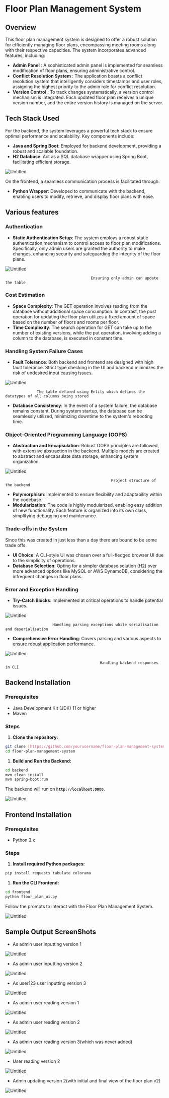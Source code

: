 # Floor Plan Management System

## Overview

This floor plan management system is designed to offer a robust solution for efficiently managing floor plans, encompassing meeting rooms along with their respective capacities. The system incorporates advanced features, including:

- **Admin Panel** : A sophisticated admin panel is implemented for seamless modification of floor plans, ensuring administrative control.
- **Conflict Resolution System** : The application boasts a conflict resolution system that intelligently considers timestamps and user roles, assigning the highest priority to the admin role for conflict resolution.
- **Version Control** : To track changes systematically, a version control mechanism is integrated. Each updated floor plan receives a unique version number, and the entire version history is managed on the server.

## Tech Stack Used

For the backend, the system leverages a powerful tech stack to ensure optimal performance and scalability. Key components include:

- **Java and Spring Boot**: Employed for backend development, providing a robust and scalable foundation.
- **H2 Database**: Act as a SQL database wrapper using Spring Boot, facilitating efficient storage.

![Untitled](images/Untitled.png)

On the frontend, a seamless communication process is facilitated through:

- **Python Wrapper**: Developed to communicate with the backend, enabling users to modify, retrieve, and display floor plans with ease.

## Various features

### Authentication

- **Static Authentication Setup**: The system employs a robust static authentication mechanism to control access to floor plan modifications. Specifically, only admin users are granted the authority to make changes, enhancing security and safeguarding the integrity of the floor plans.

![Untitled](images/Untitled%201.png)

                                          Ensuring only admin can update the table

### Cost Estimation

- **Space Complexity**: The GET operation involves reading from the database without additional space consumption. In contrast, the post operation for updating the floor plan utilizes a fixed amount of space based on the number of floors and rooms per floor.
- **Time Complexity**: The search operation for GET can take up to the number of existing versions, while the put operation, involving adding a column to the database, is executed in constant time.

### **Handling System Failure Cases**

- **Fault Tolerance**: Both backend and frontend are designed with high fault tolerance. Strict type checking in the UI and backend minimizes the risk of undesired input causing issues.

![Untitled](images/Untitled%202.png)

                  The table defined using Entity which defines the datatypes of all columns being stored

- **Database Consistency**: In the event of a system failure, the database remains constant. During system startup, the database can be seamlessly utilized, minimizing downtime to the system's rebooting time.

### **Object-Oriented Programming Language (OOPS)**

- **Abstraction and Encapsulation**: Robust OOPS principles are followed, with extensive abstraction in the backend. Multiple models are created to abstract and encapsulate data storage, enhancing system organization.

![Untitled](images/Untitled%203.png)

                                                   Project structure of the backend

- **Polymorphism**: Implemented to ensure flexibility and adaptability within the codebase.
- **Modularization**: The code is highly modularized, enabling easy addition of new functionality. Each feature is organized into its own class, simplifying debugging and maintenance.

### **Trade-offs in the System**

Since this was created in just less than a day there are bound to be some trade offs. 

- **UI Choice**: A CLI-style UI was chosen over a full-fledged browser UI due to the simplicity of operations.
- **Database Selection**: Opting for a simpler database solution (H2) over more advanced options like MySQL or AWS DynamoDB, considering the infrequent changes in floor plans.

### **Error and Exception Handling**

- **Try-Catch Blocks**: Implemented at critical operations to handle potential issues.

![Untitled](images/Untitled%204.png)

                         Handling parsing exceptions while serialisation and deserialisation

- **Comprehensive Error Handling**: Covers parsing and various aspects to ensure robust application performance.

![Untitled](images/Untitled%205.png)

                                              Handling backend responses in CLI

## ****Backend Installation****

### **Prerequisites**

- Java Development Kit (JDK) 11 or higher
- Maven

### **Steps**

1. **Clone the repository:**

```bash
git clone [https://github.com/yourusername/floor-plan-management-system.git](https://github.com/yourusername/floor-plan-management-system.git)
cd floor-plan-management-system
```

1. **Build and Run the Backend:**

```bash
cd backend
mvn clean install
mvn spring-boot:run
```

The backend will run on **`http://localhost:8080`**.

![Untitled](images/Untitled%206.png)

## ****Frontend Installation****

### **Prerequisites**

- Python 3.x

### **Steps**

1. **Install required Python packages:**

```bash
pip install requests tabulate colorama
```

1. **Run the CLI Frontend:**

```bash
cd frontend
python floor_plan_ui.py
```

Follow the prompts to interact with the Floor Plan Management System.

![Untitled](images/Untitled%207.png)

## Sample Output ScreenShots

- As admin user inputting version 1

![Untitled](images/Untitled%208.png)

- As admin user inputting version 2

![Untitled](images/Untitled%209.png)

- As user123 user inputting version 3

![Untitled](images/Untitled%2010.png)

- As admin user reading version 1

![Untitled](images/Untitled%2011.png)

- As admin user reading version 2

![Untitled](images/Untitled%2012.png)

- As admin user reading version 3(which was never added)

![Untitled](images/Untitled%2013.png)

- User reading version 2

![Untitled](images/Untitled%2014.png)

- Admin updating version 2(with initial and final view of the floor plan v2)

![Untitled](images/Untitled%2015.png)
